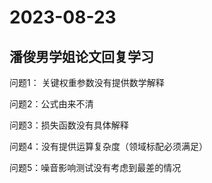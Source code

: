 # 2023-08-23

## 潘俊男学姐论文回复学习

问题1： 关键权重参数没有提供数学解释

问题2：公式由来不清

问题3：损失函数没有具体解释

问题4：没有提供运算复杂度（领域标配必须满足）

问题5：噪音影响测试没有考虑到最差的情况









